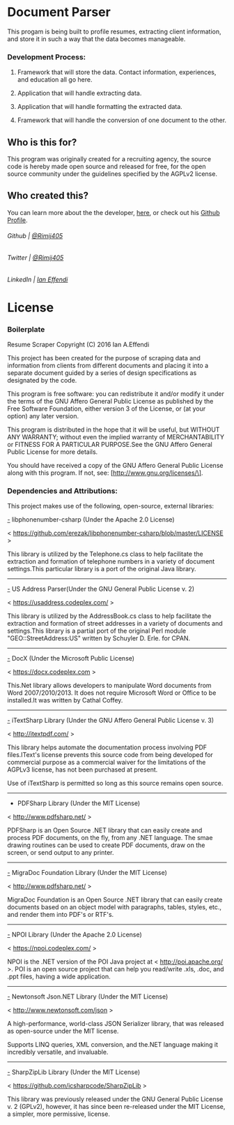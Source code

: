 # Document Parser
This progam is being built to profile resumes, extracting client information, and store it in such a way that the data becomes manageable.

### Development Process:
1) Framework that will store the data. Contact information, experiences, and education all go here.

2) Application that will handle extracting data.

3) Application that will handle formatting the extracted data.

4) Framework that will handle the conversion of one document to the other.

## Who is this for?
This program was originally created for a recruiting agency, the source code is hereby made open source and released for free, for the open source community under the guidelines specified by the AGPLv2 license.

## Who created this?
You can learn more about the the developer, [here](https://about.me/ieffendi), or check out his [Github Profile](https://github.com/rimij405).

###### Github | [@Rimij405](https://github.com/rimij405)
###### Twitter | [@Rimij405](https://twitter.com/rimij405)
###### LinkedIn | [Ian Effendi](https://www.linkedin.com/in/effendiian)

# License

### Boilerplate

Resume Scraper Copyright (C) 2016  Ian A.Effendi
	   
This project has been created for the purpose of
scraping data and information from clients
from different documents and placing it into a separate
document guided by a series of design specifications
as designated by the code.
		
This program is free software: you can redistribute it and/or modify
it under the terms of the GNU Affero General Public License as
published by the Free Software Foundation, either version 3 of the
License, or (at your option) any later version.
	  
This program is distributed in the hope that it will be useful,
but WITHOUT ANY WARRANTY; without even the implied warranty of
MERCHANTABILITY or FITNESS FOR A PARTICULAR PURPOSE.See the
GNU Affero General Public License for more details.
	   
You should have received a copy of the GNU Affero General Public License
along with this program. If not, see: \[http://www.gnu.org/licenses/\].


### Dependencies and Attributions:
This project makes use of the following, open-source, external libraries:
	   
[-](https://github.com/erezak/libphonenumber-csharp/blob/master/LICENSE) libphonenumber-csharp (Under the Apache 2.0 License)

\< https://github.com/erezak/libphonenumber-csharp/blob/master/LICENSE \>	

This library is utilized by the Telephone.cs class to help
facilitate the extraction and formation of telephone numbers
in a variety of document settings.This particular library
is a port of the original Java library.

-------------------------------------------------------------

[-](https://usaddress.codeplex.com/) US Address Parser(Under the GNU General Public License v. 2)

\< https://usaddress.codeplex.com/ \>

This library is utilized by the AddressBook.cs class to help
facilitate the extraction and formation of street addresses
in a variety of documents and settings.This library is a
partial port of the original Perl module "GEO::StreetAddress:US"
written by Schuyler D. Erle. for CPAN.

-------------------------------------------------------------
  
[-](https://docx.codeplex.com) DocX (Under the Microsoft Public License)
	
\< https://docx.codeplex.com \>

This.Net library allows developers to manipulate Word documents
from Word 2007/2010/2013. It does not require Microsoft Word
or Office to be installed.It was written by Cathal Coffey.

-------------------------------------------------------------
	
[-](http://itextpdf.com/) iTextSharp Library (Under the GNU Affero General Public License v. 3)

\< http://itextpdf.com/ \>

This library helps automate the documentation process involving
PDF files.IText's license prevents this source code from being
developed for commercial purpose as a commercial waiver for the
limitations of the AGPLv3 license, has not been purchased at present.

Use of iTextSharp is permitted so long as this source remains
open source.

-------------------------------------------------------------
	 
- PDFSharp Library (Under the MIT License)

\< http://www.pdfsharp.net/ \>

PDFSharp is an Open Source .NET library that can easily
create and process PDF documents, on the fly, from any .NET
language. The smae drawing routines can be used to create
PDF documents, draw on the screen, or send output to any
printer.

-------------------------------------------------------------
	 
[-](http://www.pdfsharp.net/) MigraDoc Foundation Library (Under the MIT License)

\< http://www.pdfsharp.net/ \>

MigraDoc Foundation is an Open Source .NET library that
can easily create documents based on an object model
with paragraphs, tables, styles, etc., and render
them into PDF's or RTF's.

-------------------------------------------------------------
	 
[-](https://npoi.codeplex.com/) NPOI Library (Under the Apache 2.0 License)

\< https://npoi.codeplex.com/ \>

NPOI is the .NET version of the POI Java project at
\< http://poi.apache.org/ \>. POI is an open source project
that can help you read/write  .xls,  .doc, and  .ppt files,
having a wide application.

-------------------------------------------------------------
	 
[-](http://www.newtonsoft.com/json) Newtonsoft Json.NET Library (Under the MIT License)

\< http://www.newtonsoft.com/json \>

A high-performance, world-class JSON Serializer library,
that was released as open-source under the MIT license.

Supports LINQ queries, XML conversion, and the.NET language
making it incredibly versatile, and invaluable.

-------------------------------------------------------------
		 
[-](https://github.com/icsharpcode/SharpZipLib) SharpZipLib Library (Under the MIT License)

\< https://github.com/icsharpcode/SharpZipLib \>

This library was previously released under the
GNU General Public License v. 2 (GPLv2), however,
it has since been re-released under the MIT License,
a simpler, more permissive, license.